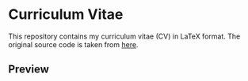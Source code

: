 # Curriculum Vitae
This repository contains my curriculum vitae (CV) in LaTeX format. The original source code is taken from [here](https://www.overleaf.com/latex/templates/moderncv-and-cover-letter-template/sttkgjcysttn).

## Preview


